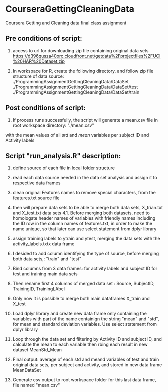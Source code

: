 # CourseraGettingCleaningData
Coursera Getting and Cleaning data final class assignment

## Pre conditions of script:
1. access to url for downloading zip file containing original data sets
https://d396qusza40orc.cloudfront.net/getdata%2Fprojectfiles%2FUCI%20HAR%20Dataset.zip

2. In workspace for R, create the following directory, and follow zip file structure of data source:
./ProgrammingAssignmentGettingCleaningData/DataSet
./ProgrammingAssignmentGettingCleaningData/DataSet/test
./ProgrammingAssignmentGettingCleaningData/DataSet/train

## Post conditions of script:
1. If process runs successfully, the script will generate a mean.csv file in root workspace directory:
"./mean.csv"

with the mean values of all *std* and *mean* variables per subject ID and Activity labels


## Script "run_analysis.R" description:

1. define source of each file in local folder structure

2. read each data source needed in the data set analysis and assign it to respective data frames

3. clean original Features names to remove special characters, from the features.txt source file

4. then will prepare data sets to be able to merge both data sets, X_trian.txt and X_test.txt data sets
		4.1. Before merging both datasets, need to homologate header names of variables with friendly names
        including the ID row in the column names of features.txt, in order to make the name unique, so that later
        can use select statement from dplyr library
				
5. assign training labels to ytrain and ytest, merging the data sets with the activity_labels.txtx data frame

6. I desided to add  column identifying the type of source, before merging both data sets,: "train" and "test"

7. Bind columns from 3 data frames: for activity labels and subject ID for test and training main data sets

8. Then rename first 4 columns of merged data set : Source, SubjectID, TrainingID, TrainingLAbel

9. Only now it is possible to merge both main dataframes X_train and X_test

10. Load dplyr library and create new data frame only containing the variables with part of the name containign the string "mean" and "std", for mean and standard deviation variables. Use select statement from dplyr library

11. Loop through the data set and filtering by Activity ID and subject ID, and calculate the mean to each variable then rbing each result in new dataset MeanStd_Mean

12. Final output: average of each std and meand variables of test and train original data sets, per subject and activity, and stored in new data frame MeanDataSet

13. Generate csv output to root workspace folder for this last data frame, file named "mean.csv"
		


